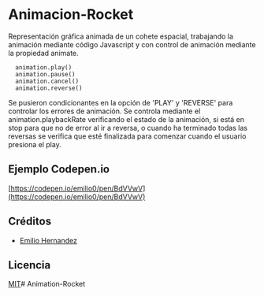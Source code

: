 # Animacion-Rocket

Representación gráfica animada de un cohete espacial, trabajando la animación mediante código Javascript y con control de animación mediante la propiedad animate.

```
  animation.play()
  animation.pause()
  animation.cancel()
  animation.reverse()
```

Se pusieron condicionantes en la opción de 'PLAY' y 'REVERSE' para controlar los errores de animación. Se controla mediante el animation.playbackRate verificando el estado de la animación, si está en stop para que no de error al ir a reversa, o cuando ha terminado todas las reversas se verifica que esté finalizada para comenzar cuando el usuario presiona el play.

## Ejemplo Codepen.io

[https://codepen.io/emilio0/pen/BdVVwV](https://codepen.io/emilio0/pen/BdVVwV)

## Créditos

- [Emilio Hernandez](https://www.linkedin.com/in/emilio-rafael-hernandez-perez-3a8bb540/)

## Licencia

[MIT](https://opensource.org/licenses/MIT)# Animation-Rocket